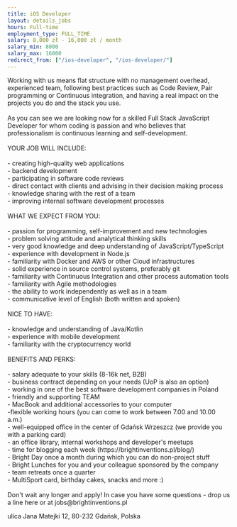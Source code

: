 ```yaml
---
title: iOS Developer
layout: details_jobs
hours: Full-time
employment_type: FULL_TIME
salary: 8,000 zł - 16,000 zł / month
salary_min: 8000
salary_max: 16000
redirect_from: ["/ios-developer", "/ios-developer/"]
---
```


<p>Working with us means flat structure with no management overhead, experienced team, following best
    practices such as Code Review, Pair programming or Continuous integration, and having a real impact on the projects you do and the stack you use.
    <br><br>As you can see we are looking now for a skilled Full Stack JavaScript Developer for whom coding is passion and who believes that
    professionalism is continuous learning and self-development. <br><br>YOUR JOB WILL INCLUDE: <br><br>- creating high-quality web applications <br>-
    backend development <br>- participating in software code reviews<br>- direct contact with clients and advising in their decision making process <br>-
    knowledge sharing with the rest of a team<br>- improving internal software development processes<br><br>WHAT WE EXPECT FROM YOU: <br><br>- passion
    for programming, self-improvement and new technologies<br>- problem solving attitude and analytical thinking skills <br>- very good knowledge and
    deep understanding of JavaScript/TypeScript<br>- experience with development in Node.js <br>- familiarity with Docker and AWS or other Cloud
    infrastructures <br>- solid experience in source control systems, preferably git<br>- familiarity with Continuous Integration and other process
    automation tools <br>- familiarity with Agile methodologies <br>- the ability to work independently as well as in a team <br>- communicative level
    of English (both written and spoken) <br><br>NICE TO HAVE:<br><br>- knowledge and understanding of Java/Kotlin <br>- experience with mobile
    development <br>- familiarity with the cryptocurrency world <br><br>BENEFITS AND PERKS: <br><br>- salary adequate to your skills (8-16k net,
    B2B)<br>- business contract depending on your needs (UoP is also an option)<br>- working in one of the best software development companies in Poland
    <br>- friendly and supporting TEAM <br>- MacBook and additional accessories to your computer <br>-flexible working hours (you can come to work
    between 7.00 and 10.00 a.m.) <br>- well-equipped office in the center of Gdańsk Wrzeszcz (we provide you with a parking card) <br>- an office
    library, internal workshops and developer's meetups<br>- time for blogging each week (https://brightinventions.pl/blog/) &nbsp;<br>- Bright Day once
    a month during which you can do non-project stuff <br>- Bright Lunches for you and your colleague sponsored by the company <br>- team retreats once
    a quarter<br>- MultiSport card, birthday cakes, snacks and more :) <br><br>Don't wait any longer and apply! In case you have some questions - drop
    us a line here or at jobs@brightinventions.pl &nbsp;<br></p>
<p>ulica Jana Matejki 12, 80-232 Gdańsk, Polska</p>
<p><br></p>
